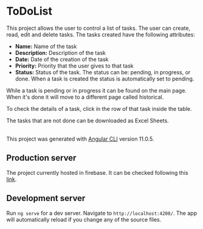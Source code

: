 # ToDoList
This project allows the user to control a list of tasks. The user can create, read, edit and delete tasks. The tasks created have the following attributes:
* **Name:** Name of the task
* **Description:** Description of the task
* **Date:** Date of the creation of the task
* **Priority:** Priority that the user gives to that task
* **Status:** Status of the task. The status can be: pending, in progress, or done. When a task is created the status is automatically set to pending.

While a task is pending or in progress it can be found on the main page. When it's done it will move to a different page called historical.

To check the details of a task, click in the row of that task inside the table.

The tasks that are not done can be downloaded as Excel Sheets.
<br>
<br>

This project was generated with [Angular CLI](https://github.com/angular/angular-cli) version 11.0.5.

## Production server

The project currently hosted in firebase. It can be checked following this [link](https://angular-todo-359c9.web.app/list).

## Development server

Run `ng serve` for a dev server. Navigate to `http://localhost:4200/`. The app will automatically reload if you change any of the source files.
